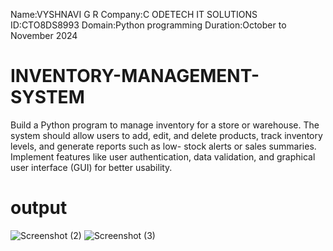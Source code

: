 Name:VYSHNAVI G R
Company:C ODETECH IT SOLUTIONS
ID:CTO8DS8993
Domain:Python programming
Duration:October to November 2024

# INVENTORY-MANAGEMENT-SYSTEM
Build a Python program to manage inventory for a store or warehouse. The system should
allow users to add, edit, and delete products, track inventory levels, and generate reports
such as low- stock alerts or sales summaries. Implement features like user authentication,
data validation, and graphical user interface (GUI) for better usability.

# output
![Screenshot (2)](https://github.com/user-attachments/assets/0cc904b9-cfc7-437f-8808-a4a5474e5d79)
![Screenshot (3)](https://github.com/user-attachments/assets/df8b65f8-50e1-492f-8c62-bd395a34e7c6)
